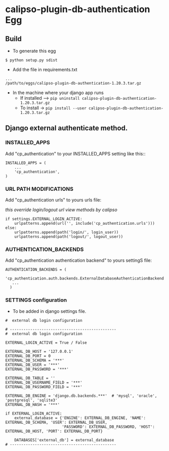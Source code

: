 # calipso-plugin-db-authentication Egg

## Build
- To generate this egg
```
$ python setup.py sdist
```

- Add the file in requirements.txt
```
...
/path/to/eggs/calipso-plugin-db-authentication-1.20.3.tar.gz
```

- In the machine where your django app runs
    - If installed --> `pip uninstall calipso-plugin-db-authentication-1.20.3.tar.gz`
    - To install -> `pip install --user calipso-plugin-db-authentication-1.20.3.tar.gz`

## Django external authenticate method.

### INSTALLED_APPS
Add "cp_authentication" to your INSTALLED_APPS setting like this::
```
INSTALLED_APPS = (
    ...
    'cp_authentication',
)
```

### URL PATH MODIFICATIONS
Add "cp_authentication urls" to yours urls file:

*this override login/logout url view methods by calipso*
```on 
if settings.EXTERNAL_LOGIN_ACTIVE:
    urlpatterns.append(url('', include('cp_authentication.urls')))
else:
    urlpatterns.append(path('login/', login_user))
    urlpatterns.append(path('logout/', logout_user))
```

### AUTHENTICATION_BACKENDS
Add "cp_authentication authentication backend" to yours settingS file:

```
AUTHENTICATION_BACKENDS = (
   'cp_authentication.auth.backends.ExternalDatabaseAuthenticationBackend',
   ...
  )
```

### SETTINGS configuration
- To be added in django settings file.

```
#  external db login configuration

# -----------------------------------------------
#  external db login configuration

EXTERNAL_LOGIN_ACTIVE = True / False

EXTERNAL_DB_HOST = '127.0.0.1'
EXTERNAL_DB_PORT = 0
EXTERNAL_DB_SCHEMA = '***'
EXTERNAL_DB_USER = '***'
EXTERNAL_DB_PASSWORD = '***'

EXTERNAL_DB_TABLE = ''
EXTERNAL_DB_USERNAME_FIELD = '***'
EXTERNAL_DB_PASSWORD_FIELD = '***'

EXTERNAL_DB_ENGINE = 'django.db.backends.***'  # 'mysql', 'oracle', 'postgresql', 'sqlite3'
EXTERNAL_DB_HASH = '***'

if EXTERNAL_LOGIN_ACTIVE:
    external_database = {'ENGINE': EXTERNAL_DB_ENGINE, 'NAME': EXTERNAL_DB_SCHEMA, 'USER': EXTERNAL_DB_USER,
                         'PASSWORD': EXTERNAL_DB_PASSWORD, 'HOST': EXTERNAL_DB_HOST, 'PORT': EXTERNAL_DB_PORT}

    DATABASES['external_db'] = external_database
# -----------------------------------------------

```

